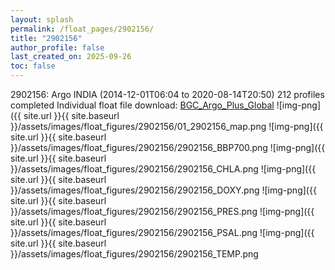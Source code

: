 ```yaml
---
layout: splash
permalink: /float_pages/2902156/
title: "2902156"
author_profile: false
last_created_on: 2025-09-26
toc: false
---
```

 
2902156: Argo INDIA (2014-12-01T06:04 to 2020-08-14T20:50)
212 profiles completed
Individual float file download: [BGC_Argo_Plus_Global](https://ftp.soest.hawaii.edu/bgc_argo_plus/Individual_Floats/outliers_removed/2902156_Sprof_processed.nc)
![img-png]({{ site.url }}{{ site.baseurl }}/assets/images/float_figures/2902156/01_2902156_map.png
![img-png]({{ site.url }}{{ site.baseurl }}/assets/images/float_figures/2902156/2902156_BBP700.png
![img-png]({{ site.url }}{{ site.baseurl }}/assets/images/float_figures/2902156/2902156_CHLA.png
![img-png]({{ site.url }}{{ site.baseurl }}/assets/images/float_figures/2902156/2902156_DOXY.png
![img-png]({{ site.url }}{{ site.baseurl }}/assets/images/float_figures/2902156/2902156_PRES.png
![img-png]({{ site.url }}{{ site.baseurl }}/assets/images/float_figures/2902156/2902156_PSAL.png
![img-png]({{ site.url }}{{ site.baseurl }}/assets/images/float_figures/2902156/2902156_TEMP.png
